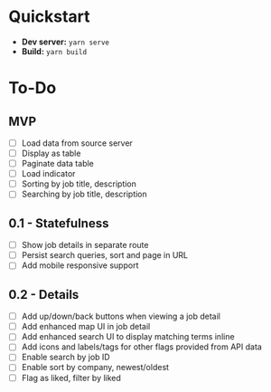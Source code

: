 # Quickstart

- **Dev server:** `yarn serve`
- **Build:** `yarn build`

# To-Do

## MVP 

- [ ] Load data from source server
- [ ] Display as table
- [ ] Paginate data table
- [ ] Load indicator
- [ ] Sorting by job title, description
- [ ] Searching by job title, description

## 0.1 - Statefulness

- [ ] Show job details in separate route
- [ ] Persist search queries, sort and page in URL
- [ ] Add mobile responsive support

## 0.2 - Details

- [ ] Add up/down/back buttons when viewing a job detail
- [ ] Add enhanced map UI in job detail
- [ ] Add enhanced search UI to display matching terms inline
- [ ] Add icons and labels/tags for other flags provided from API data
- [ ] Enable search by job ID
- [ ] Enable sort by company, newest/oldest
- [ ] Flag as liked, filter by liked
